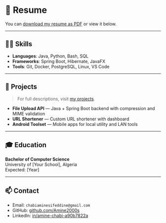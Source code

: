 # 📄 Resume

You can [download my resume as PDF](assets/resume.pdf) or view it below.

---

## 👨‍💻 Skills

- **Languages**: Java, Python, Bash, SQL
- **Frameworks**: Spring Boot, Hibernate, JavaFX
- **Tools**: Git, Docker, PostgreSQL, Linux, VS Code

---

## 🧩 Projects

> For full descriptions, visit [my projects](/projects).

- **File Upload API** — Java + Spring Boot backend with compression and MIME validation
- **URL Shortener** — Custom URL shortener with dashboard
- **Android Toolset** — Mobile apps for local utility and LAN tools

---

## 🎓 Education

**Bachelor of Computer Science**  
University of [Your School], Algeria  
Expected: [Year]

---

## 📫 Contact

- Email: `chabiaminesifeddine@gmail.com`
- GitHub: [github.com/Amine2000s](https://github.com/Amine2000s)
- LinkedIn: [in/amine-chabi-a90b7822a](https://linkedin.com/in/amine-chabi-a90b7822a)
